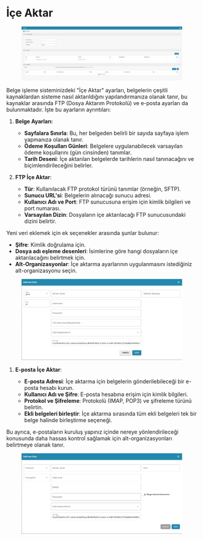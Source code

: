 # İçe Aktar

<figure><img src="../../../.gitbook/assets/Bildschirmfoto 2024-05-08 um 10.48.36.png" alt=""><figcaption></figcaption></figure>

Belge işleme sisteminizdeki "İçe Aktar" ayarları, belgelerin çeşitli kaynaklardan sisteme nasıl aktarıldığını yapılandırmanıza olanak tanır, bu kaynaklar arasında FTP (Dosya Aktarım Protokolü) ve e-posta ayarları da bulunmaktadır. İşte bu ayarların ayrıntıları:

1. **Belge Ayarları**:
   * **Sayfalara Sınırla**: Bu, her belgeden belirli bir sayıda sayfaya işlem yapmanıza olanak tanır.
   * **Ödeme Koşulları Günleri**: Belgelere uygulanabilecek varsayılan ödeme koşullarını (gün cinsinden) tanımlar.
   * **Tarih Deseni**: İçe aktarılan belgelerde tarihlerin nasıl tanınacağını ve biçimlendirileceğini belirler.
   
2. **FTP İçe Aktar**:

   * **Tür**: Kullanılacak FTP protokol türünü tanımlar (örneğin, SFTP).
   * **Sunucu URL'si**: Belgelerin alınacağı sunucu adresi.
   * **Kullanıcı Adı ve Port**: FTP sunucusuna erişim için kimlik bilgileri ve port numarası.
   * **Varsayılan Dizin**: Dosyaların içe aktarılacağı FTP sunucusundaki dizini belirtir.

Yeni veri eklemek için ek seçenekler arasında şunlar bulunur:

   * **Şifre**: Kimlik doğrulama için.
   * **Dosya adı eşleme desenleri**: İsimlerine göre hangi dosyaların içe aktarılacağını belirtmek için.
   * **Alt-Organizasyonlar**: İçe aktarma ayarlarının uygulanmasını istediğiniz alt-organizasyonu seçin.

<figure><img src="../../../.gitbook/assets/Bildschirmfoto 2024-05-08 um 10.48.45.png" alt=""><figcaption></figcaption></figure>

1. **E-posta İçe Aktar**:

   * **E-posta Adresi**: İçe aktarma için belgelerin gönderilebileceği bir e-posta hesabı kurun.
   * **Kullanıcı Adı ve Şifre**: E-posta hesabına erişim için kimlik bilgileri.
   * **Protokol ve Şifreleme**: Protokolü (IMAP, POP3) ve şifreleme türünü belirtin.
   * **Ekli belgeleri birleştir**: İçe aktarma sırasında tüm ekli belgeleri tek bir belge halinde birleştirme seçeneği.

Bu ayrıca, e-postaların kuruluş yapınız içinde nereye yönlendirileceği konusunda daha hassas kontrol sağlamak için alt-organizasyonları belirtmeye olanak tanır.

<figure><img src="../../../.gitbook/assets/Bildschirmfoto 2024-05-08 um 10.48.56.png" alt=""><figcaption></figcaption></figure>
